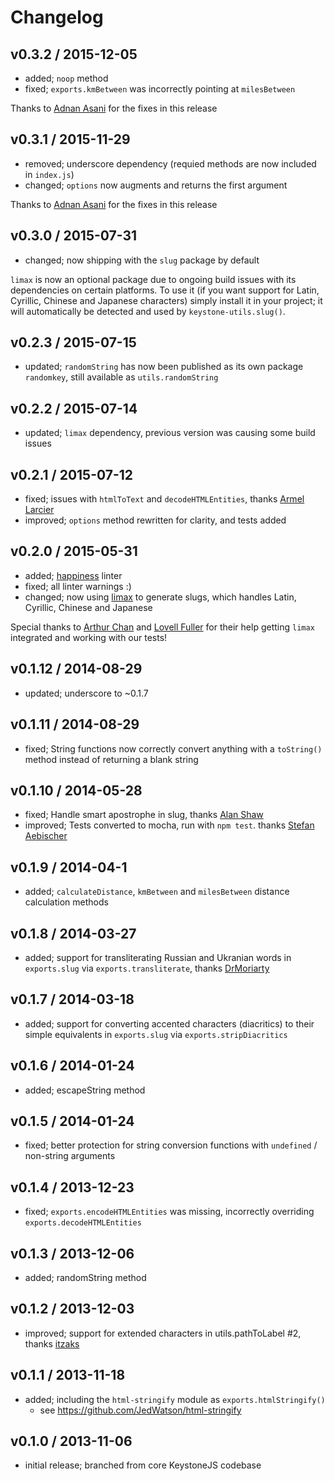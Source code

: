 # Changelog

## v0.3.2 / 2015-12-05

* added; `noop` method
* fixed; `exports.kmBetween` was incorrectly pointing at `milesBetween`

Thanks to [Adnan Asani](https://github.com/adnasa) for the fixes in this release

## v0.3.1 / 2015-11-29

* removed; underscore dependency (requied methods are now included in `index.js`)
* changed; `options` now augments and returns the first argument

Thanks to [Adnan Asani](https://github.com/adnasa) for the fixes in this release

## v0.3.0 / 2015-07-31

* changed; now shipping with the `slug` package by default

`limax` is now an optional package due to ongoing build issues with its dependencies on certain platforms. To use it (if you want support for Latin, Cyrillic, Chinese and Japanese characters) simply install it in your project; it will automatically be detected and used by `keystone-utils.slug()`.

## v0.2.3 / 2015-07-15

* updated; `randomString` has now been published as its own package `randomkey`, still available as `utils.randomString`

## v0.2.2 / 2015-07-14

* updated; `limax` dependency, previous version was causing some build issues

## v0.2.1 / 2015-07-12

* fixed; issues with `htmlToText` and `decodeHTMLEntities`, thanks [Armel Larcier](https://github.com/Benew)
* improved; `options` method rewritten for clarity, and tests added

## v0.2.0 / 2015-05-31

* added; [happiness](https://github.com/JedWatson/happiness) linter
* fixed; all linter warnings :)
* changed; now using [limax](https://github.com/lovell/limax) to generate slugs, which handles Latin, Cyrillic, Chinese and Japanese

Special thanks to [Arthur Chan](https://github.com/arthurtalkgoal) and [Lovell Fuller](https://github.com/lovell) for their help getting `limax` integrated and working with our tests!

## v0.1.12 / 2014-08-29

* updated; underscore to ~0.1.7

## v0.1.11 / 2014-08-29

* fixed; String functions now correctly convert anything with a `toString()` method instead of returning a blank string

## v0.1.10 / 2014-05-28

* fixed; Handle smart apostrophe in slug, thanks [Alan Shaw](https://github.com/alanshaw)
* improved; Tests converted to mocha, run with `npm test`. thanks [Stefan Aebischer](https://github.com/pAlpha627)

## v0.1.9 / 2014-04-1

* added; `calculateDistance`, `kmBetween` and `milesBetween` distance calculation methods

## v0.1.8 / 2014-03-27

* added; support for transliterating Russian and Ukranian words in `exports.slug` via `exports.transliterate`, thanks [DrMoriarty](https://github.com/DrMoriarty)

## v0.1.7 / 2014-03-18

* added; support for converting accented characters (diacritics) to their simple equivalents in `exports.slug` via `exports.stripDiacritics`

## v0.1.6 / 2014-01-24

* added; escapeString method

## v0.1.5 / 2014-01-24

* fixed; better protection for string conversion functions with `undefined` / non-string arguments

## v0.1.4 / 2013-12-23

* fixed; `exports.encodeHTMLEntities` was missing, incorrectly overriding `exports.decodeHTMLEntities`

## v0.1.3 / 2013-12-06

* added; randomString method

## v0.1.2 / 2013-12-03

* improved; support for extended characters in utils.pathToLabel #2, thanks [itzaks](https://github.com/itzaks)

## v0.1.1 / 2013-11-18

* added; including the `html-stringify` module as `exports.htmlStringify()`
	* see https://github.com/JedWatson/html-stringify

## v0.1.0 / 2013-11-06

* initial release; branched from core KeystoneJS codebase
